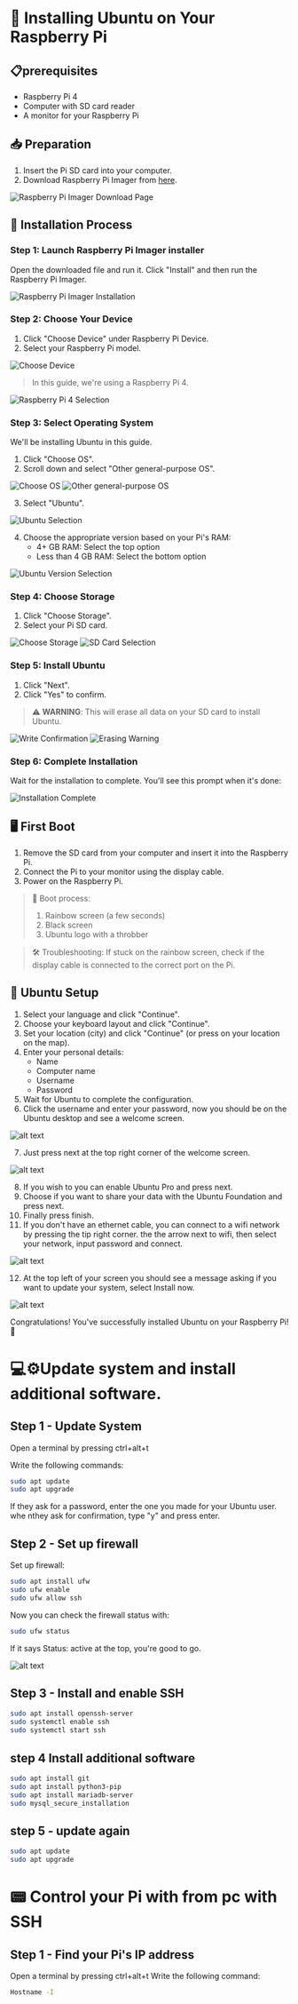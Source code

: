 # 🍓 Installing Ubuntu on Your Raspberry Pi

## 📋prerequisites
- Raspberry Pi 4
- Computer with SD card reader
- A monitor for your Raspberry Pi

## 📥 Preparation

1. Insert the Pi SD card into your computer.
2. Download Raspberry Pi Imager from [here](https://www.raspberrypi.com/software/).

![Raspberry Pi Imager Download Page](image.png)

## 🚀 Installation Process

### Step 1: Launch Raspberry Pi Imager installer

Open the downloaded file and run it. Click "Install" and then run the Raspberry Pi Imager.

![Raspberry Pi Imager Installation](image-2.png)

### Step 2: Choose Your Device

1. Click "Choose Device" under Raspberry Pi Device.
2. Select your Raspberry Pi model.

![Choose Device](image-5.png)

> In this guide, we're using a Raspberry Pi 4.

![Raspberry Pi 4 Selection](image-4.png)

### Step 3: Select Operating System

We'll be installing Ubuntu in this guide.

1. Click "Choose OS".
2. Scroll down and select "Other general-purpose OS".

![Choose OS](image-7.png)
![Other general-purpose OS](image-8.png)

3. Select "Ubuntu".

![Ubuntu Selection](image-9.png)

4. Choose the appropriate version based on your Pi's RAM:
   - 4+ GB RAM: Select the top option
   - Less than 4 GB RAM: Select the bottom option

![Ubuntu Version Selection](image-10.png)

### Step 4: Choose Storage

1. Click "Choose Storage".
2. Select your Pi SD card.

![Choose Storage](image-11.png)
![SD Card Selection](image-12.png)

### Step 5: Install Ubuntu

1. Click "Next".
2. Click "Yes" to confirm.

> ⚠️ **WARNING**: This will erase all data on your SD card to install Ubuntu.

![Write Confirmation](image-13.png)
![Erasing Warning](image-14.png)

### Step 6: Complete Installation

Wait for the installation to complete. You'll see this prompt when it's done:

![Installation Complete](image-15.png)

## 🖥️ First Boot

1. Remove the SD card from your computer and insert it into the Raspberry Pi.
2. Connect the Pi to your monitor using the display cable.
3. Power on the Raspberry Pi.

> 🔄 Boot process:
> 1. Rainbow screen (a few seconds)
> 2. Black screen
> 3. Ubuntu logo with a throbber

> 🛠️ Troubleshooting: If stuck on the rainbow screen, check if the display cable is connected to the correct port on the Pi.

## 🎉 Ubuntu Setup

1. Select your language and click "Continue".
2. Choose your keyboard layout and click "Continue".
3. Set your location (city) and click "Continue" (or press on your location on the map).
4. Enter your personal details:
   - Name
   - Computer name
   - Username
   - Password
5. Wait for Ubuntu to complete the configuration.
6. Click the username and enter your password, now you should be on the Ubuntu desktop and see a welcome screen.

![alt text](<Media (3).jpg>)

7. Just press next at the top right corner of the welcome screen.

![alt text](image-16.png)

8. If you wish to you can enable Ubuntu Pro and press next.
9. Choose if you want to share your data with the Ubuntu Foundation and press next.
10. Finally press finish.
11. If you don't have an ethernet cable, you can connect to a wifi network by pressing the tip right corner. the the arrow next to wifi, then select your network, input password and connect.

![alt text](image-17.png)

12. At the top left of your screen you should see a message asking if you want to update your system, select Install now.

![alt text](image-18.png)

Congratulations! You've successfully installed Ubuntu on your Raspberry Pi! 🎊

# 💻⚙️Update system and install additional software.


## Step 1 - Update System
Open a terminal by pressing ctrl+alt+t

Write the following commands:

```bash
sudo apt update
sudo apt upgrade
```
If they ask for a password, enter the one you made for your Ubuntu user.
whe nthey ask for confirmation, type "y" and press enter.

## Step 2 - Set up firewall

Set up firewall:

```bash
sudo apt install ufw
sudo ufw enable
sudo ufw allow ssh
```
Now you can check the firewall status with:
```bash	
sudo ufw status
```
If it says Status: active at the top, you're good to go.

![alt text](image-19.png)

## Step 3 - Install and enable SSH

```bash
sudo apt install openssh-server
sudo systemctl enable ssh
sudo systemctl start ssh
```

## step 4 Install additional software

```bash
sudo apt install git
sudo apt install python3-pip
sudo apt install mariadb-server
sudo mysql_secure_installation
```

## step 5 - update again
```bash
sudo apt update
sudo apt upgrade
```

# 📟 Control your Pi with from pc with SSH

## Step 1 - Find your Pi's IP address

Open a terminal by pressing ctrl+alt+t
Write the following command:

```bash
Hostname -I
```

